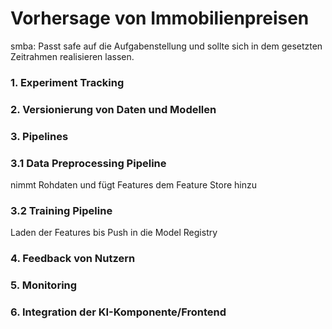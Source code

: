 # Vorhersage von Immobilienpreisen

smba: Passt safe auf die Aufgabenstellung und sollte sich in dem gesetzten Zeitrahmen realisieren lassen.

### 1. Experiment Tracking

### 2. Versionierung von Daten und Modellen

### 3. Pipelines
### 3.1 Data Preprocessing Pipeline
nimmt Rohdaten und fügt Features dem Feature Store hinzu
### 3.2 Training Pipeline
Laden der Features bis Push in die Model Registry

 
### 4. Feedback von Nutzern

### 5. Monitoring

### 6. Integration der KI-Komponente/Frontend

